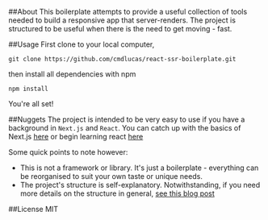 ##About
This boilerplate attempts to provide a useful collection of tools needed to build a responsive app that server-renders. The project is structured to be useful when there is the need to get moving - fast.

##Usage
First clone to your local computer,
```
git clone https://github.com/cmdlucas/react-ssr-boilerplate.git
```

then install all dependencies with npm
```
npm install
```

You're all set!

##Nuggets
The project is intended to be very easy to use if you have a background in `Next.js` and `React`. You can catch up with the basics of Next.js [here](https://nextjs.org/learn) or begin learning react [here](https://reactjs.org/tutorial/tutorial.html)

Some quick points to note however:

   - This is not a framework or library. It's just a boilerplate - everything can be reorganised to suit your own taste or unique needs.
   - The project's structure is self-explanatory. Notwithstanding, if you need more details on the structure in general, [see this blog post](http://)

##License
MIT